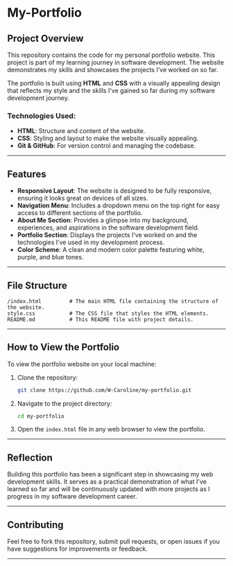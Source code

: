 # My-Portfolio

## Project Overview

This repository contains the code for my personal portfolio website. This project is part of my learning journey in software development. The website demonstrates my skills and showcases the projects I’ve worked on so far.

The portfolio is built using **HTML** and **CSS** with a visually appealing design that reflects my style and the skills I've gained so far during my software development journey.

### Technologies Used:
- **HTML**: Structure and content of the website.
- **CSS**: Styling and layout to make the website visually appealing.
- **Git & GitHub**: For version control and managing the codebase.

---

## Features

- **Responsive Layout**: The website is designed to be fully responsive, ensuring it looks great on devices of all sizes.
- **Navigation Menu**: Includes a dropdown menu on the top right for easy access to different sections of the portfolio.
- **About Me Section**: Provides a glimpse into my background, experiences, and aspirations in the software development field.
- **Portfolio Section**: Displays the projects I’ve worked on and the technologies I’ve used in my development process.
- **Color Scheme**: A clean and modern color palette featuring white, purple, and blue tones.

---

## File Structure

```
/index.html         # The main HTML file containing the structure of the website.
style.css           # The CSS file that styles the HTML elements.
README.md           # This README file with project details.
```

---

## How to View the Portfolio

To view the portfolio website on your local machine:

1. Clone the repository:
    ```bash
    git clone https://github.com/W-Caroline/my-portfolio.git
    ```

2. Navigate to the project directory:
    ```bash
    cd my-portfolio
    ```

3. Open the `index.html` file in any web browser to view the portfolio.

---

## Reflection

Building this portfolio has been a significant step in showcasing my web development skills. It serves as a practical demonstration of what I've learned so far and will be continuously updated with more projects as I progress in my software development career.

---

## Contributing

Feel free to fork this repository, submit pull requests, or open issues if you have suggestions for improvements or feedback.

---

